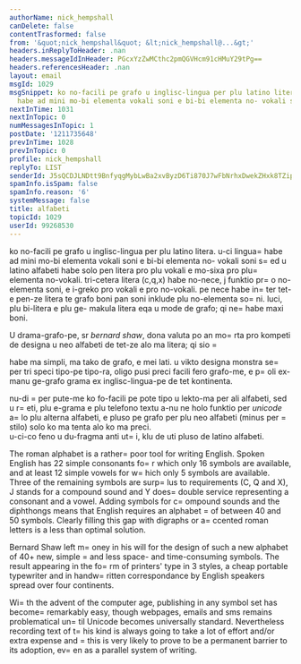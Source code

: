 ```yaml
---
authorName: nick_hempshall
canDelete: false
contentTrasformed: false
from: '&quot;nick_hempshall&quot; &lt;nick_hempshall@...&gt;'
headers.inReplyToHeader: .nan
headers.messageIdInHeader: PGcxYzZwMCthc2pmQGVHcm91cHMuY29tPg==
headers.referencesHeader: .nan
layout: email
msgId: 1029
msgSnippet: ko no-facili pe grafo u inglisc-lingua per plu latino litera.  u-ci lingua
  habe ad mini mo-bi elementa vokali soni e bi-bi elementa no- vokali soni sed u
nextInTime: 1031
nextInTopic: 0
numMessagesInTopic: 1
postDate: '1211735648'
prevInTime: 1028
prevInTopic: 0
profile: nick_hempshall
replyTo: LIST
senderId: J5sQCDJLNDtt9BnfyqgMybLwBa2xvByzD6Ti870J7wFbNrhxDwekZHxk8TZipyJ1dJTarpbCiEoTMJCSzpUseJ06ZdT52kPLhhFuFzieubpeZA-B
spamInfo.isSpam: false
spamInfo.reason: '6'
systemMessage: false
title: alfabeti
topicId: 1029
userId: 99268530
---
```


ko no-facili pe grafo u inglisc-lingua per plu latino litera.  u-ci 
lingua=
 habe ad mini mo-bi elementa vokali soni e bi-bi elementa no-
vokali soni s=
ed u latino alfabeti habe solo pen litera pro plu vokali 
e mo-sixa pro plu=
 elementa no-vokali.  tri-cetera litera (c,q,x) habe 
no-nece, j funktio pr=
o no-elementa soni, e i-greko pro vokali e pro 
no-vokali.  pe nece habe in=
ter tet- e pen-ze litera te grafo boni pan 
soni inklude plu no-elementa so=
ni.  luci, plu bi-litera e plu ge-
makula litera eqa u mode de grafo; qi ne=
 habe maxi boni.

U drama-grafo-pe, sr *bernard shaw*, dona valuta po an mo=
rta pro 
kompeti de designa u neo alfabeti de tet-ze alo ma litera; qi sio =

habe ma simpli, ma tako de grafo, e mei lati.  u vikto designa 
monstra se=
 per tri speci tipo-pe tipo-ra, oligo pusi preci facili 
fero grafo-me, e p=
oli ex-manu ge-grafo grama ex inglisc-lingua-pe de 
tet kontinenta.

nu-di =
per pute-me ko fo-facili pe pote tipo u lekto-ma per ali 
alfabeti, sed u r=
eti, plu e-grama e plu telefono textu a-nu ne holo 
funktio per *unicode* a=
lo plu alterna alfabeti, e pluso pe grafo per 
plu neo alfabeti (minus per =
stilo) solo ko ma tenta alo ko ma preci.  
u-ci-co feno u du-fragma anti ut=
i, klu de uti pluso de latino 
alfabeti. 



The roman alphabet is a rather=
 poor tool for writing English. Spoken 
English has 22 simple consonants fo=
r which only 16 symbols are 
available, and at least 12 simple vowels for w=
hich only 5 symbols are 
available. Three of the remaining symbols are surp=
lus to requirements 
(C, Q and X), J stands for a compound sound and Y does=
 double service 
representing a consonant and a vowel. Adding symbols for c=
ompound 
sounds and the diphthongs means that English requires an alphabet =
of 
between 40 and 50 symbols. Clearly filling this gap with digraphs or 
a=
ccented roman letters is a less than optimal solution.

Bernard Shaw left m=
oney in his will for the design of such a new 
alphabet of 40+ new, simple =
and less space- and time-consuming 
symbols. The result appearing in the fo=
rm of printers' type in 3 
styles, a cheap portable typewriter and in handw=
ritten correspondance 
by English speakers spread over four continents.

Wi=
th the advent of the computer age, publishing in any symbol set has 
become=
 remarkably easy, though webpages, emails and sms remains 
problematical un=
til Unicode becomes universally standard. 
Nevertheless recording text of t=
his kind is always going to take a 
lot of effort and/or extra expense and =
this is very likely to prove 
to be a permanent barrier to its adoption, ev=
en as a parallel system 
of writing.


